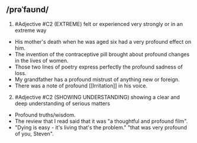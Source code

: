 ## /prəˈfaʊnd/  
1. #Adjective 
#C2
(EXTREME)
felt or experienced very strongly or in an extreme way

- His mother's death when he was aged six had a very profound effect on him.
- The invention of the contraceptive pill brought about profound changes in the lives of women.
- Those two lines of poetry express perfectly the profound sadness of loss.
- My grandfather has a profound mistrust of anything new or foreign.
- There was a note of profound [[Irritation]] in his voice.

2. #Adjective 
#C2
(SHOWING UNDERSTANDING)
showing a clear and deep understanding of serious matters

- Profound truths/wisdom.
- The review that I read said that it was "a thoughtful and profound film".
- "Dying is easy - it's living that's the problem." "that was very profound of you, Steven".